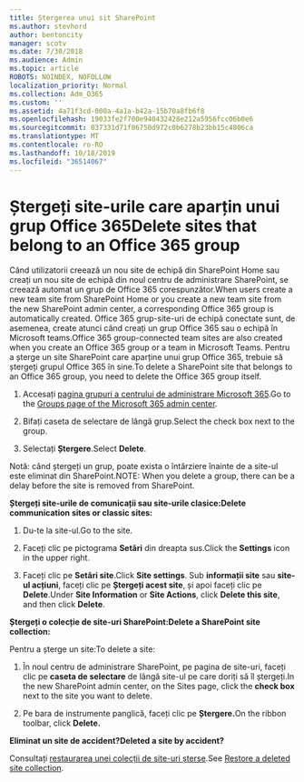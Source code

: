 ```yaml
---
title: Ștergerea unui sit SharePoint
ms.author: stevhord
author: bentoncity
manager: scotv
ms.date: 7/30/2018
ms.audience: Admin
ms.topic: article
ROBOTS: NOINDEX, NOFOLLOW
localization_priority: Normal
ms.collection: Adm_O365
ms.custom: ''
ms.assetid: 4a71f3cd-000a-4a1a-b42a-15b70a8fb6f8
ms.openlocfilehash: 19033fe2f700e940432428e212a5956fcc06b0e6
ms.sourcegitcommit: 037331d71f06750d972c0b6278b23bb15c4806ca
ms.translationtype: MT
ms.contentlocale: ro-RO
ms.lasthandoff: 10/18/2019
ms.locfileid: "36514067"
---
```

# <a name="delete-sites-that-belong-to-an-office-365-group"></a><span data-ttu-id="53ea7-102">Ștergeți site-urile care aparțin unui grup Office 365</span><span class="sxs-lookup"><span data-stu-id="53ea7-102">Delete sites that belong to an Office 365 group</span></span>

<span data-ttu-id="53ea7-103">Când utilizatorii creează un nou site de echipă din SharePoint Home sau creați un nou site de echipă din noul centru de administrare SharePoint, se creează automat un grup de Office 365 corespunzător.</span><span class="sxs-lookup"><span data-stu-id="53ea7-103">When users create a new team site from SharePoint Home or you create a new team site from the new SharePoint admin center, a corresponding Office 365 group is automatically created.</span></span> <span data-ttu-id="53ea7-104">Office 365 grup-site-uri de echipă conectate sunt, de asemenea, create atunci când creați un grup Office 365 sau o echipă în Microsoft teams.</span><span class="sxs-lookup"><span data-stu-id="53ea7-104">Office 365 group-connected team sites are also created when you create an Office 365 group or a team in Microsoft Teams.</span></span> <span data-ttu-id="53ea7-105">Pentru a șterge un site SharePoint care aparține unui grup Office 365, trebuie să ștergeți grupul Office 365 în sine.</span><span class="sxs-lookup"><span data-stu-id="53ea7-105">To delete a SharePoint site that belongs to an Office 365 group, you need to delete the Office 365 group itself.</span></span> 
  
1. <span data-ttu-id="53ea7-106">Accesați [pagina grupuri a centrului de administrare Microsoft 365](https://portal.office.com/adminportal/home#/groups).</span><span class="sxs-lookup"><span data-stu-id="53ea7-106">Go to the [Groups page of the Microsoft 365 admin center](https://portal.office.com/adminportal/home#/groups).</span></span>
    
2. <span data-ttu-id="53ea7-107">Bifați caseta de selectare de lângă grup.</span><span class="sxs-lookup"><span data-stu-id="53ea7-107">Select the check box next to the group.</span></span>
    
3. <span data-ttu-id="53ea7-108">Selectați **Ștergere**.</span><span class="sxs-lookup"><span data-stu-id="53ea7-108">Select **Delete**.</span></span>
    
<span data-ttu-id="53ea7-109">Notă: când ștergeți un grup, poate exista o întârziere înainte de a site-ul este eliminat din SharePoint.</span><span class="sxs-lookup"><span data-stu-id="53ea7-109">NOTE: When you delete a group, there can be a delay before the site is removed from SharePoint.</span></span>
  
<span data-ttu-id="53ea7-110">**Ștergeți site-urile de comunicații sau site-urile clasice:**</span><span class="sxs-lookup"><span data-stu-id="53ea7-110">**Delete communication sites or classic sites:**</span></span>

1. <span data-ttu-id="53ea7-111">Du-te la site-ul.</span><span class="sxs-lookup"><span data-stu-id="53ea7-111">Go to the site.</span></span>
  
2. <span data-ttu-id="53ea7-112">Faceți clic pe pictograma **Setări** din dreapta sus.</span><span class="sxs-lookup"><span data-stu-id="53ea7-112">Click the **Settings** icon in the upper right.</span></span> 
  
3. <span data-ttu-id="53ea7-113">Faceți clic pe **Setări site**.</span><span class="sxs-lookup"><span data-stu-id="53ea7-113">Click **Site settings**.</span></span> <span data-ttu-id="53ea7-114">Sub **informații site** sau **site-ul acțiuni**, faceți clic pe **Ștergeți acest site**, și apoi faceți clic pe **Delete**.</span><span class="sxs-lookup"><span data-stu-id="53ea7-114">Under **Site Information** or **Site Actions**, click **Delete this site**, and then click **Delete**.</span></span>
  
<span data-ttu-id="53ea7-115">**Ștergeți o colecție de site-uri SharePoint:**</span><span class="sxs-lookup"><span data-stu-id="53ea7-115">**Delete a SharePoint site collection:**</span></span>

<span data-ttu-id="53ea7-116">Pentru a șterge un site:</span><span class="sxs-lookup"><span data-stu-id="53ea7-116">To delete a site:</span></span>
  
1. <span data-ttu-id="53ea7-117">În noul centru de administrare SharePoint, pe pagina de site-uri, faceți clic pe **caseta de selectare** de lângă site-ul pe care doriți să îl ștergeți.</span><span class="sxs-lookup"><span data-stu-id="53ea7-117">In the new SharePoint admin center, on the Sites page, click the **check box** next to the site you want to delete.</span></span> 
    
2. <span data-ttu-id="53ea7-118">Pe bara de instrumente panglică, faceți clic pe **Ștergere.**</span><span class="sxs-lookup"><span data-stu-id="53ea7-118">On the ribbon toolbar, click **Delete.**</span></span>
    
<span data-ttu-id="53ea7-119">**Eliminat un site de accident?**</span><span class="sxs-lookup"><span data-stu-id="53ea7-119">**Deleted a site by accident?**</span></span>

<span data-ttu-id="53ea7-120">Consultați [restaurarea unei colecții de site-uri șterse](https://go.microsoft.com/fwlink/?linkid=867660).</span><span class="sxs-lookup"><span data-stu-id="53ea7-120">See [Restore a deleted site collection](https://go.microsoft.com/fwlink/?linkid=867660).</span></span>
  

